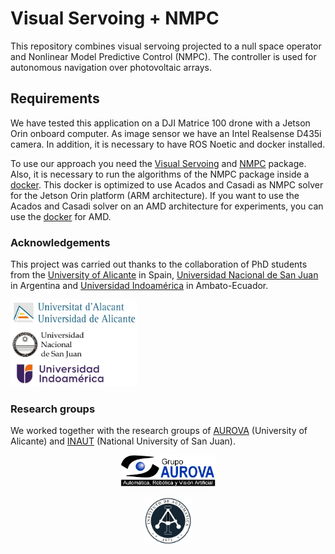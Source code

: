 # Visual Servoing + NMPC
This repository combines visual servoing projected to a null space operator and Nonlinear Model Predictive Control (NMPC). The controller is used for autonomous navigation over photovoltaic arrays.

## Requirements 
We have tested this application on a DJI Matrice 100 drone with a Jetson Orin onboard computer. As image sensor we have an Intel Realsense D435i camera. In addition, it is necessary to have ROS Noetic and docker installed. 

To use our approach you need the [Visual Servoing](https://github.com/EPVelasco/vision_matrice100) and [NMPC](https://github.com/lfrecalde1/NMPC_Matrice_100) package. Also, it is necessary to run the algorithms of the NMPC package inside a [docker](https://github.com/EPVelasco/acados_casadi_ml_Jetson). This docker is optimized to use Acados and Casadi as NMPC solver for the Jetson Orin platform (ARM architecture). If you want to use the Acados and Casadi solver on an AMD architecture for experiments, you can use the [docker](https://github.com/EPVelasco/acados_casadi_ml) for AMD.


### Acknowledgements
This project was carried out thanks to the collaboration of PhD students from the [University of Alicante](https://www.ua.es/) in Spain, [Universidad Nacional de San Juan](https://www.unsj.edu.ar/) in Argentina and [Universidad Indoamérica](https://indoamerica.edu.ec/) in Ambato-Ecuador.

<p align='left'>
<img width="40%" src="/Universities.png"/>
</p>

### Research groups 

We worked together with the research groups of [AUROVA](http://www.aurova.ua.es/) (University of Alicante) and [INAUT](http://www.inaut.unsj.edu.ar) (National University of San Juan).

<p align='center'>
  <img src="/AUROVA_LOGO.png" width="30%"  />
</p>

<p align='center'>
 <img src="/INAUT_UNSJ.png" width="15%" /> 
</p>

    
